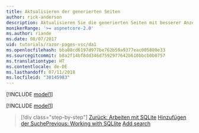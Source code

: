 ```yaml
---
title: Aktualisieren der generierten Seiten
author: rick-anderson
description: Aktualisieren Sie die generierten Seiten mit besserer Anzeige.
monikerRange: '>= aspnetcore-2.0'
ms.author: riande
ms.date: 08/07/2017
uid: tutorials/razor-pages-vsc/da1
ms.openlocfilehash: bba08cd6197d977be762b59a9377eac005880e33
ms.sourcegitcommit: b8a2f14bf8dd346d7592977642b610bbcb0b0757
ms.translationtype: HT
ms.contentlocale: de-DE
ms.lasthandoff: 07/11/2018
ms.locfileid: "38145983"
---
```

[!INCLUDE [model1](../../includes/RP/da1.md)]

[!INCLUDE [model1](../../includes/RP/da2.md)]

> [!div class="step-by-step"]
> <span data-ttu-id="f5e6d-103">[Zurück: Arbeiten mit SQLite](xref:tutorials/razor-pages-vsc/sql)
> [Hinzufügen der Suche](xref:tutorials/razor-pages/search)</span><span class="sxs-lookup"><span data-stu-id="f5e6d-103">[Previous: Working with SQLlite](xref:tutorials/razor-pages-vsc/sql)
[Add search](xref:tutorials/razor-pages/search)</span></span>
